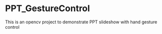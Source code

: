 # PPT_GestureControl
This is an opencv project to demonstrate PPT slideshow with hand gesture control
